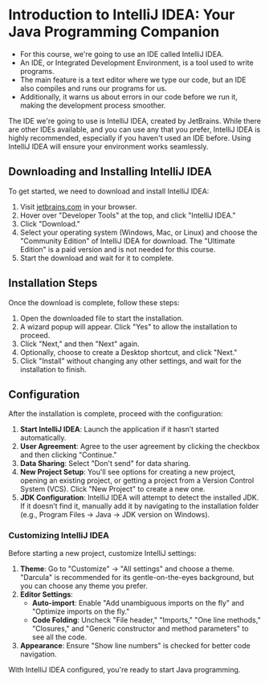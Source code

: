 
# Introduction to IntelliJ IDEA: Your Java Programming Companion

- For this course, we're going to use an IDE called IntelliJ IDEA. 
- An IDE, or Integrated Development Environment, is a tool used to write programs. 
- The main feature is a text editor where we type our code, but an IDE also compiles and runs our programs for us. 
- Additionally, it warns us about errors in our code before we run it, making the development process smoother.

The IDE we're going to use is IntelliJ IDEA, created by JetBrains. While there are other IDEs available, and you can use any that you prefer, IntelliJ IDEA is highly recommended, especially if you haven't used an IDE before. Using IntelliJ IDEA will ensure your environment works seamlessly.

## Downloading and Installing IntelliJ IDEA

To get started, we need to download and install IntelliJ IDEA:

1. Visit [jetbrains.com](https://jetbrains.com) in your browser.
2. Hover over "Developer Tools" at the top, and click "IntelliJ IDEA."
3. Click "Download."
4. Select your operating system (Windows, Mac, or Linux) and choose the "Community Edition" of IntelliJ IDEA for download. The "Ultimate Edition" is a paid version and is not needed for this course.
5. Start the download and wait for it to complete.

## Installation Steps

Once the download is complete, follow these steps:

1. Open the downloaded file to start the installation.
2. A wizard popup will appear. Click "Yes" to allow the installation to proceed.
3. Click "Next," and then "Next" again.
4. Optionally, choose to create a Desktop shortcut, and click "Next."
5. Click "Install" without changing any other settings, and wait for the installation to finish.

## Configuration

After the installation is complete, proceed with the configuration:

1. **Start IntelliJ IDEA**: Launch the application if it hasn’t started automatically.
2. **User Agreement**: Agree to the user agreement by clicking the checkbox and then clicking "Continue."
3. **Data Sharing**: Select "Don't send" for data sharing.
4. **New Project Setup**: You'll see options for creating a new project, opening an existing project, or getting a project from a Version Control System (VCS). Click "New Project" to create a new one.
5. **JDK Configuration**: IntelliJ IDEA will attempt to detect the installed JDK. If it doesn’t find it, manually add it by navigating to the installation folder (e.g., Program Files -> Java -> JDK version on Windows).

### Customizing IntelliJ IDEA

Before starting a new project, customize IntelliJ settings:

1. **Theme**: Go to "Customize" -> "All settings" and choose a theme. "Darcula" is recommended for its gentle-on-the-eyes background, but you can choose any theme you prefer.
2. **Editor Settings**:
    - **Auto-import**: Enable "Add unambiguous imports on the fly" and "Optimize imports on the fly."
    - **Code Folding**: Uncheck "File header," "Imports," "One line methods," "Closures," and "Generic constructor and method parameters" to see all the code.
3. **Appearance**: Ensure "Show line numbers" is checked for better code navigation.

With IntelliJ IDEA configured, you're ready to start Java programming.
